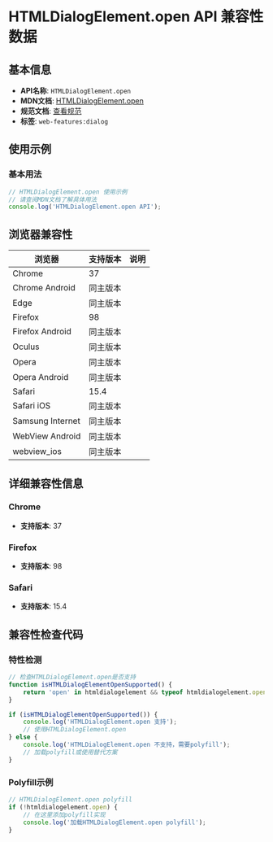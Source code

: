 # HTMLDialogElement.open API 兼容性数据

## 基本信息

- **API名称**: `HTMLDialogElement.open`
- **MDN文档**: [HTMLDialogElement.open](https://developer.mozilla.org/docs/Web/API/HTMLDialogElement/open)
- **规范文档**: [查看规范](https://html.spec.whatwg.org/multipage/interactive-elements.html#dom-dialog-open)
- **标签**: `web-features:dialog`

## 使用示例

### 基本用法

```javascript
// HTMLDialogElement.open 使用示例
// 请查阅MDN文档了解具体用法
console.log('HTMLDialogElement.open API');
```

## 浏览器兼容性

| 浏览器 | 支持版本 | 说明 |
|--------|----------|------|
| Chrome | 37 |  |
| Chrome Android | 同主版本 |  |
| Edge | 同主版本 |  |
| Firefox | 98 |  |
| Firefox Android | 同主版本 |  |
| Oculus | 同主版本 |  |
| Opera | 同主版本 |  |
| Opera Android | 同主版本 |  |
| Safari | 15.4 |  |
| Safari iOS | 同主版本 |  |
| Samsung Internet | 同主版本 |  |
| WebView Android | 同主版本 |  |
| webview_ios | 同主版本 |  |

## 详细兼容性信息

### Chrome

- **支持版本**: 37

### Firefox

- **支持版本**: 98

### Safari

- **支持版本**: 15.4

## 兼容性检查代码

### 特性检测

```javascript
// 检查HTMLDialogElement.open是否支持
function isHTMLDialogElementOpenSupported() {
    return 'open' in htmldialogelement && typeof htmldialogelement.open === 'function';
}

if (isHTMLDialogElementOpenSupported()) {
    console.log('HTMLDialogElement.open 支持');
    // 使用HTMLDialogElement.open
} else {
    console.log('HTMLDialogElement.open 不支持，需要polyfill');
    // 加载polyfill或使用替代方案
}
```

### Polyfill示例

```javascript
// HTMLDialogElement.open polyfill
if (!htmldialogelement.open) {
    // 在这里添加polyfill实现
    console.log('加载HTMLDialogElement.open polyfill');
}
```


